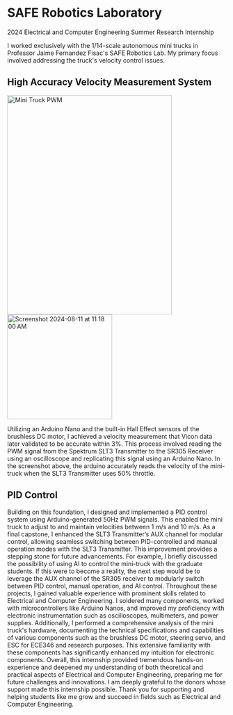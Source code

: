 # SAFE Robotics Laboratory

2024 Electrical and Computer Engineering Summer Research Internship

I worked exclusively with the 1/14-scale autonomous mini trucks in Professor Jaime Fernandez Fisac's SAFE Robotics Lab. My primary focus involved addressing the truck's velocity control issues.

## High Accuracy Velocity Measurement System

<img src="https://github.com/user-attachments/assets/bd6f151a-467b-4c03-b645-8d0082da350d" alt="Mini Truck PWM" height="504px" width="378px"/>
<img width="241" alt="Screenshot 2024-08-11 at 11 18 00 AM" src="https://github.com/user-attachments/assets/b2cd8928-335c-49b0-b3d6-4a71cc08b77c">

Utilizing an Arduino Nano and the built-in Hall Effect sensors of the brushless DC motor, I achieved a velocity measurement that Vicon data later validated to be accurate within 3%. This process involved reading the PWM signal from the Spektrum SLT3 Transmitter to the SR305 Receiver using an oscilloscope and replicating this signal using an Arduino Nano. In the screenshot above, the arduino accurately reads the velocity of the mini-truck when the SLT3 Transmitter uses 50% throttle.

## PID Control
Building on this foundation, I designed and implemented a PID control system using Arduino-generated 50Hz PWM signals. This enabled the mini truck to adjust to and maintain velocities between 1 m/s and 10 m/s. As a final capstone, I enhanced the SLT3 Transmitter’s AUX channel for modular control, allowing seamless switching between PID-controlled and manual operation modes with the SLT3 Transmitter. This improvement provides a stepping stone for future advancements. For example, I briefly discussed the possibility of using AI to control the mini-truck with the graduate students. If this were to become a reality, the next step would be to leverage the AUX channel of the SR305 receiver to modularly switch between PID control, manual operation, and AI control.
Throughout these projects, I gained valuable experience with prominent skills related to Electrical and Computer Engineering. I soldered many components, worked with microcontrollers like Arduino Nanos, and improved my proficiency with electronic instrumentation such as oscilloscopes, multimeters, and power supplies. Additionally, I performed a comprehensive analysis of the mini truck's hardware, documenting the technical specifications and capabilities of various components such as the brushless DC motor, steering servo, and ESC for ECE346 and research purposes. This extensive familiarity with these components has significantly enhanced my intuition for electronic components.
Overall, this internship provided tremendous hands-on experience and deepened my understanding of both theoretical and practical aspects of Electrical and Computer Engineering, preparing me for future challenges and innovations. I am deeply grateful to the donors whose support made this internship possible. Thank you for supporting and helping students like me grow and succeed in fields such as Electrical and Computer Engineering.

